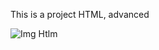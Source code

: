 This is a project HTML, advanced

![Img Htlm](https://upload.wikimedia.org/wikipedia/commons/thumb/6/61/HTML5_logo_and_wordmark.svg/375px-HTML5_logo_and_wordmark.svg.png)